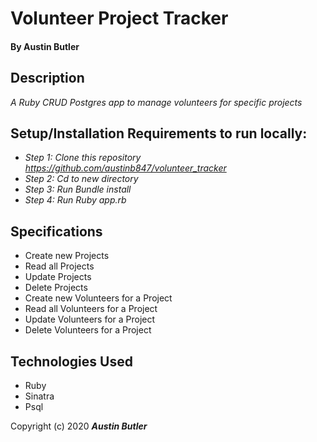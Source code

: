 # Volunteer Project Tracker

#### By Austin Butler

## Description

_A Ruby CRUD Postgres app to manage volunteers for specific projects_


## Setup/Installation Requirements to run locally:

* _Step 1: Clone this repository https://github.com/austinb847/volunteer_tracker_
* _Step 2: Cd to new directory_
* _Step 3: Run Bundle install_
* _Step 4: Run Ruby app.rb_


## Specifications
* Create new Projects
* Read all Projects
* Update Projects
* Delete Projects
* Create new Volunteers for a Project
* Read all Volunteers for a Project
* Update Volunteers for a Project
* Delete Volunteers for a Project

## Technologies Used

* Ruby
* Sinatra
* Psql

Copyright (c) 2020 **_Austin Butler_**
